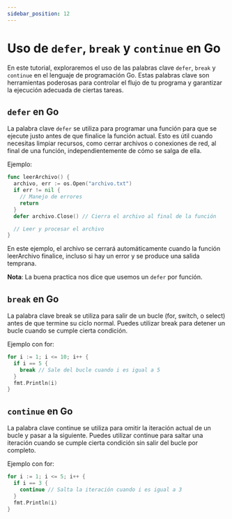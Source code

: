 ```yaml
---
sidebar_position: 12
---
```


# Uso de `defer`, `break` y `continue` en Go

En este tutorial, exploraremos el uso de las palabras clave `defer`, `break` y `continue` en el lenguaje de programación Go. Estas palabras clave son herramientas poderosas para controlar el flujo de tu programa y garantizar la ejecución adecuada de ciertas tareas.

## `defer` en Go

La palabra clave `defer` se utiliza para programar una función para que se ejecute justo antes de que finalice la función actual. Esto es útil cuando necesitas limpiar recursos, como cerrar archivos o conexiones de red, al final de una función, independientemente de cómo se salga de ella.

Ejemplo:

```go
func leerArchivo() {
  archivo, err := os.Open("archivo.txt")
  if err != nil {
    // Manejo de errores
    return
  }
  defer archivo.Close() // Cierra el archivo al final de la función

  // Leer y procesar el archivo
}
```

En este ejemplo, el archivo se cerrará automáticamente cuando la función leerArchivo finalice, incluso si hay un error y se produce una salida temprana.

**Nota**: La buena practica nos dice que usemos un `defer` por función.

## `break` en Go

La palabra clave break se utiliza para salir de un bucle (for, switch, o select) antes de que termine su ciclo normal. Puedes utilizar break para detener un bucle cuando se cumple cierta condición.

Ejemplo con for:

```go
for i := 1; i <= 10; i++ {
  if i == 5 {
    break // Sale del bucle cuando i es igual a 5
  }
  fmt.Println(i)
}
```

## `continue` en Go

La palabra clave continue se utiliza para omitir la iteración actual de un bucle y pasar a la siguiente. Puedes utilizar continue para saltar una iteración cuando se cumple cierta condición sin salir del bucle por completo.

Ejemplo con for:

```go
for i := 1; i <= 5; i++ {
  if i == 3 {
    continue // Salta la iteración cuando i es igual a 3
  }
  fmt.Println(i)
}
```
